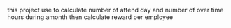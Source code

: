 this project use to calculate number of attend day and number of over time hours during amonth then calculate reward per employee 
